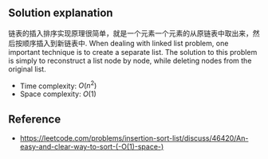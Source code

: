 ## Solution explanation

链表的插入排序实现原理很简单，就是一个元素一个元素的从原链表中取出来，然后按顺序插入到新链表中. When dealing with
linked list problem, one important technique is to create a separate list. The solution to this problem
is simply to reconstruct a list node by node, while deleting nodes from the original list.

- Time complexity: $O(n^2)$
- Space complexity: $O(1)$

## Reference

- https://leetcode.com/problems/insertion-sort-list/discuss/46420/An-easy-and-clear-way-to-sort-(-O(1)-space-)